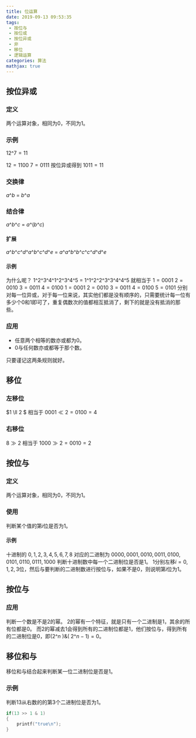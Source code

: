 ```yaml
---
title: 位运算
date: 2019-09-13 09:53:35
tags:
 - 按位与
 - 按位或
 - 按位异或
 - 非
 - 移位
 - 逻辑运算
categories: 算法
mathjax: true
---
```


## 按位异或
### 定义
两个运算对象，相同为$0$，不同为$1$。

### 示例
$12 \^{} 7 = 11$

$12 = 1100$
$7 = 0111$
按位异或得到
$1011 = 11$

### 交换律
$a$^$b$ = $b$^$a$

### 结合律
$a$^$b$^$c$ = $a$^($b$^$c$)
#### 扩展
$a$^$b$^$c$^$d$^$a$^$b$^$c$^$d$^$e$ = $a$^$a$^$b$^$b$^$c$^$c$^$d$^$d$^$e$
#### 示例
为什么呢？
$1$^$2$^$3$^$4$^$1$^$2$^$3$^$4$^$5$ = $1$^$1$^$2$^$2$^$3$^$3$^$4$^$4$^$5$
就相当于
$1 = 0001$
$2 = 0010$
$3 = 0011$
$4 = 0100$
$1 = 0001$
$2 = 0010$
$3 = 0011$
$4 = 0100$
$5 = 0101$
分别对每一位异或，对于每一位来说，其实他们都是没有顺序的，只需要统计每一位有多少个$0$和$1$即可了，重复偶数次的值都相互抵消了，剩下的就是没有抵消的那些。

### 应用
- 任意两个相等的数亦或都为$0$。
- $0$与任何数亦或都等于那个数。

只要谨记这两条规则就好。

## 移位
### 左移位
$1 \ll 2 $
相当于
$0001 \ll 2 = 0100 = 4$

### 右移位
$8 \gg 2$
相当于
$1000 \gg 2 = 0010 = 2$

## 按位与
### 定义
两个运算对象，相同为$0$，不同为$1$。

### 使用
判断某个值的第$i$位是否为$1$。

#### 示例
十进制的
$0, 1, 2, 3, 4, 5, 6, 7, 8$
对应的二进制为
$0000, 0001, 0010, 0011, 0100, 0101, 0110, 0111, 1000$
判断十进制数中每一个二进制位是否是$1$。
$1$分别左移$i=0,1,2,3$位，然后与要判断的二进制数进行按位与，如果不是$0$，则说明第$i$位为$1$。

## 按位与

### 应用
判断一个数是不是$2$的幂。
$2$的幂有一个特征，就是只有一个二进制是$1$，其余的所有位都是$0$。
而$2$的幂减去$1$会得到所有的二进制位都是$1$，他们按位与，得到所有的二进制位是$0$，即($2$^$n$ )&( $2$^$n -1) = 0$。

## 移位和与
移位和与结合起来判断某一位二进制位是否是$1$。
### 示例
判断$13$从右数的的第$3$个二进制位是否为$1$。
``` c++
if(13 >> 1 & 1)
{
    printf("true\n");
}
```

